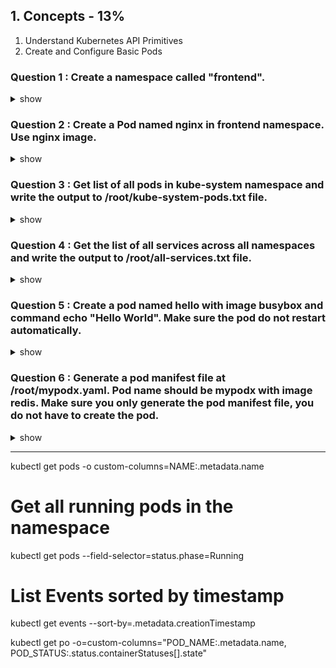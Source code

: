 ## 1. Concepts - 13%

1. Understand Kubernetes API Primitives
2. Create and Configure Basic Pods

### Question 1 : Create a namespace called "frontend".


<details><summary>show</summary>
<p>

```bash
kubectl create ns frontend --dry-run=client -o yaml > 1.1-ns.yaml
kubectl apply -f 1.1-namespace.yaml
```

```YAML
apiVersion: v1
kind: Namespace
metadata:
  creationTimestamp: null
  name: frontend
spec: {}
status: {}
```
</p>
</details>

### Question 2 : Create a Pod named nginx in frontend namespace. Use nginx image.
<details><summary>show</summary>
<p>

```bash
kubectl -n frontend run nginx --image=nginx --dry-run=client -o yaml > 1.2-nginx-pod.yaml 
kubectl -n frontend apply -f 1.2-nginx-pod.yaml
```
```YAML
apiVersion: v1
kind: Pod
metadata:
  creationTimestamp: null
  labels:
    run: nginx
  name: nginx
  namespace: frontend
spec:
  containers:
  - image: nginx
    name: nginx
    resources: {}
  dnsPolicy: ClusterFirst
  restartPolicy: Always
status: {}
```
</p>
</details>

 
### Question 3 : Get list of all pods in kube-system namespace and write the output to /root/kube-system-pods.txt file.
<details><summary>show</summary>
<p>

```bash
kubectl get pods -n kube-system > /root/kube-system-pods.txt
```
</p>
</details>

### Question 4 : Get the list of all services across all namespaces and write the output to /root/all-services.txt file.
<details><summary>show</summary>
<p>

```bash
kubectl get svc -A > /root/all-services.txt
```
</p>
</details>

### Question 5 : Create a pod named hello with image busybox and command echo "Hello World". Make sure the pod do not restart automatically.
<details><summary>show</summary>
<p>

```bash
 kubectl run hello --image=busybox --restart=Never --dry-run=client -o yaml -- echo "Hello World" > 1.5-hello-pod.yaml 
 kubectl apply -f 1.5-hello-pod.yaml
```
</p>
</details>

### Question 6 : Generate a pod manifest file at /root/mypodx.yaml. Pod name should be mypodx with image redis. Make sure you only generate the pod manifest file, you do not have to create the pod.
<details><summary>show</summary>
<p>

```bash
kubectl run mypodx --image=redis --restart=Never --dry-run=client -o yaml > /root/mypodx.yaml
```
</p>
</details>

---

kubectl get pods -o custom-columns=NAME:.metadata.name

# Get all running pods in the namespace
kubectl get pods --field-selector=status.phase=Running

# List Events sorted by timestamp
kubectl get events --sort-by=.metadata.creationTimestamp


kubectl get po -o=custom-columns="POD_NAME:.metadata.name, POD_STATUS:.status.containerStatuses[].state"